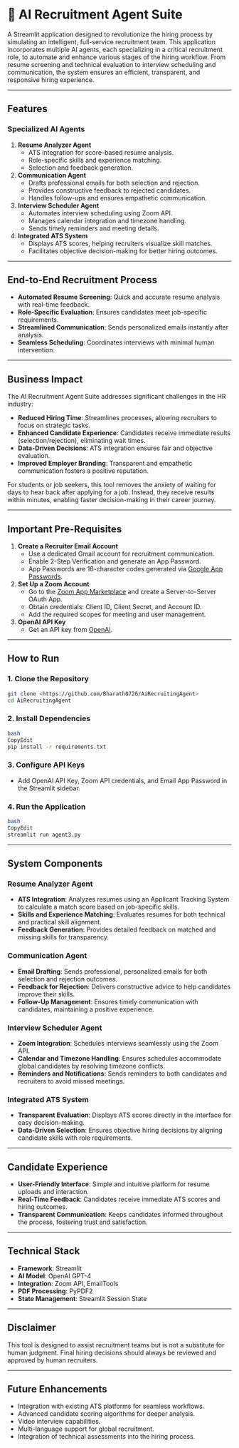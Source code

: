 # 💼 AI Recruitment Agent Suite

A Streamlit application designed to revolutionize the hiring process by simulating an intelligent, full-service recruitment team. This application incorporates multiple AI agents, each specializing in a critical recruitment role, to automate and enhance various stages of the hiring workflow. From resume screening and technical evaluation to interview scheduling and communication, the system ensures an efficient, transparent, and responsive hiring experience.

---

## **Features**

### **Specialized AI Agents**

1. **Resume Analyzer Agent**
    - ATS integration for score-based resume analysis.
    - Role-specific skills and experience matching.
    - Selection and feedback generation.
2. **Communication Agent**
    - Drafts professional emails for both selection and rejection.
    - Provides constructive feedback to rejected candidates.
    - Handles follow-ups and ensures empathetic communication.
3. **Interview Scheduler Agent**
    - Automates interview scheduling using Zoom API.
    - Manages calendar integration and timezone handling.
    - Sends timely reminders and meeting details.
4. **Integrated ATS System**
    - Displays ATS scores, helping recruiters visualize skill matches.
    - Facilitates objective decision-making for better hiring outcomes.

---

## **End-to-End Recruitment Process**

- **Automated Resume Screening**: Quick and accurate resume analysis with real-time feedback.
- **Role-Specific Evaluation**: Ensures candidates meet job-specific requirements.
- **Streamlined Communication**: Sends personalized emails instantly after analysis.
- **Seamless Scheduling**: Coordinates interviews with minimal human intervention.

---

## **Business Impact**

The AI Recruitment Agent Suite addresses significant challenges in the HR industry:

- **Reduced Hiring Time**: Streamlines processes, allowing recruiters to focus on strategic tasks.
- **Enhanced Candidate Experience**: Candidates receive immediate results (selection/rejection), eliminating wait times.
- **Data-Driven Decisions**: ATS integration ensures fair and objective evaluation.
- **Improved Employer Branding**: Transparent and empathetic communication fosters a positive reputation.

For students or job seekers, this tool removes the anxiety of waiting for days to hear back after applying for a job. Instead, they receive results within minutes, enabling faster decision-making in their career journey.

---

## **Important Pre-Requisites**

1. **Create a Recruiter Email Account**
    - Use a dedicated Gmail account for recruitment communication.
    - Enable 2-Step Verification and generate an App Password.
    - App Passwords are 16-character codes generated via [Google App Passwords](https://support.google.com/accounts/answer/185833?hl=en).
2. **Set Up a Zoom Account**
    - Go to the [Zoom App Marketplace](https://marketplace.zoom.us/) and create a Server-to-Server OAuth App.
    - Obtain credentials: Client ID, Client Secret, and Account ID.
    - Add the required scopes for meeting and user management.
3. **OpenAI API Key**
    - Get an API key from [OpenAI](https://platform.openai.com/signup/).

---

## **How to Run**

### **1. Clone the Repository**

```bash
git clone <https://github.com/Bharath0726/AiRecruitingAgent>
cd AiRecruitingAgent
```

### **2. Install Dependencies**

```bash
bash
CopyEdit
pip install -r requirements.txt

```

### **3. Configure API Keys**

- Add OpenAI API Key, Zoom API credentials, and Email App Password in the Streamlit sidebar.

### **4. Run the Application**

```bash
bash
CopyEdit
streamlit run agent3.py

```

---

## **System Components**

### **Resume Analyzer Agent**

- **ATS Integration**: Analyzes resumes using an Applicant Tracking System to calculate a match score based on job-specific skills.
- **Skills and Experience Matching**: Evaluates resumes for both technical and practical skill alignment.
- **Feedback Generation**: Provides detailed feedback on matched and missing skills for transparency.

### **Communication Agent**

- **Email Drafting**: Sends professional, personalized emails for both selection and rejection outcomes.
- **Feedback for Rejection**: Delivers constructive advice to help candidates improve their skills.
- **Follow-Up Management**: Ensures timely communication with candidates, maintaining a positive experience.

### **Interview Scheduler Agent**

- **Zoom Integration**: Schedules interviews seamlessly using the Zoom API.
- **Calendar and Timezone Handling**: Ensures schedules accommodate global candidates by resolving timezone conflicts.
- **Reminders and Notifications**: Sends reminders to both candidates and recruiters to avoid missed meetings.

### **Integrated ATS System**

- **Transparent Evaluation**: Displays ATS scores directly in the interface for easy decision-making.
- **Data-Driven Selection**: Ensures objective hiring decisions by aligning candidate skills with role requirements.

---

## **Candidate Experience**

- **User-Friendly Interface**: Simple and intuitive platform for resume uploads and interaction.
- **Real-Time Feedback**: Candidates receive immediate ATS scores and hiring outcomes.
- **Transparent Communication**: Keeps candidates informed throughout the process, fostering trust and satisfaction.

---

## **Technical Stack**

- **Framework**: Streamlit
- **AI Model**: OpenAI GPT-4
- **Integration**: Zoom API, EmailTools
- **PDF Processing**: PyPDF2
- **State Management**: Streamlit Session State

---

## **Disclaimer**

This tool is designed to assist recruitment teams but is not a substitute for human judgment. Final hiring decisions should always be reviewed and approved by human recruiters.

---

## **Future Enhancements**

- Integration with existing ATS platforms for seamless workflows.
- Advanced candidate scoring algorithms for deeper analysis.
- Video interview capabilities.
- Multi-language support for global recruitment.
- Integration of technical assessments into the hiring process.
